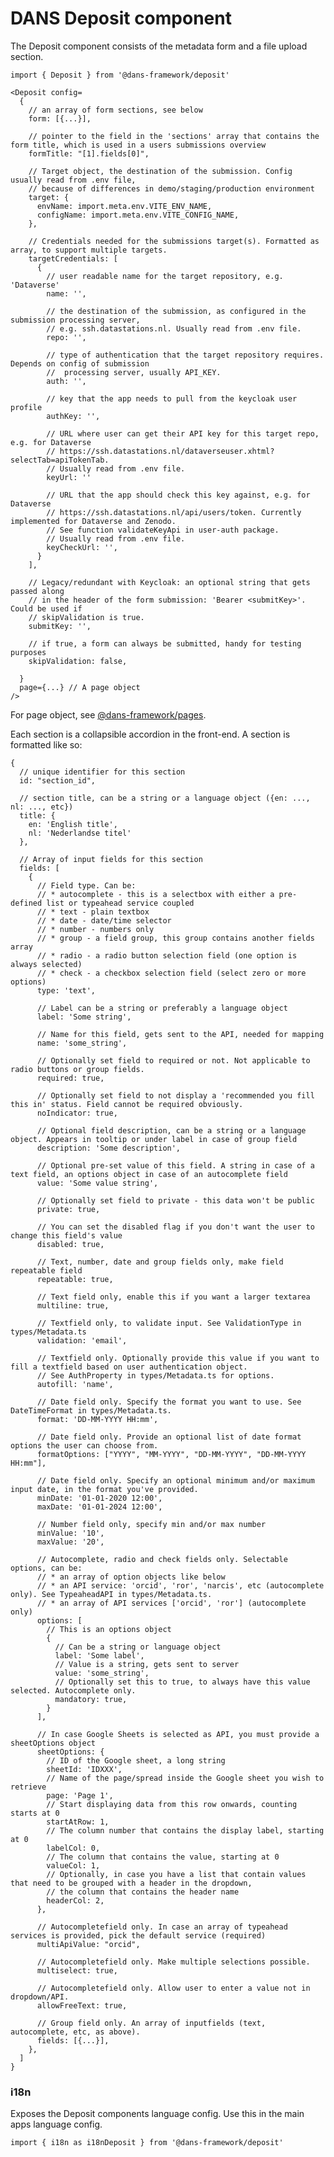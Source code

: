# DANS Deposit component

The Deposit component consists of the metadata form and a file upload section.

    import { Deposit } from '@dans-framework/deposit'

    <Deposit config=
      {
        // an array of form sections, see below
        form: [{...}], 

        // pointer to the field in the 'sections' array that contains the form title, which is used in a users submissions overview
        formTitle: "[1].fields[0]", 

        // Target object, the destination of the submission. Config usually read from .env file,
        // because of differences in demo/staging/production environment
        target: {
          envName: import.meta.env.VITE_ENV_NAME,
          configName: import.meta.env.VITE_CONFIG_NAME,
        },

        // Credentials needed for the submissions target(s). Formatted as array, to support multiple targets.
        targetCredentials: [
          {
            // user readable name for the target repository, e.g. 'Dataverse'
            name: '', 

            // the destination of the submission, as configured in the submission processing server, 
            // e.g. ssh.datastations.nl. Usually read from .env file.
            repo: '', 

            // type of authentication that the target repository requires. Depends on config of submission
            //  processing server, usually API_KEY.
            auth: '', 

            // key that the app needs to pull from the keycloak user profile
            authKey: '', 

            // URL where user can get their API key for this target repo, e.g. for Dataverse
            // https://ssh.datastations.nl/dataverseuser.xhtml?selectTab=apiTokenTab.
            // Usually read from .env file.
            keyUrl: '' 

            // URL that the app should check this key against, e.g. for Dataverse
            // https://ssh.datastations.nl/api/users/token. Currently implemented for Dataverse and Zenodo.
            // See function validateKeyApi in user-auth package.
            // Usually read from .env file.
            keyCheckUrl: '',
          }
        ],

        // Legacy/redundant with Keycloak: an optional string that gets passed along 
        // in the header of the form submission: 'Bearer <submitKey>'. Could be used if
        // skipValidation is true.
        submitKey: '', 

        // if true, a form can always be submitted, handy for testing purposes
        skipValidation: false,

      }
      page={...} // A page object
    />

For page object, see [@dans-framework/pages](/packages/pages/README.md).

Each section is a collapsible accordion in the front-end. A section is formatted like so:

    {
      // unique identifier for this section
      id: "section_id",

      // section title, can be a string or a language object ({en: ..., nl: ..., etc})
      title: {
        en: 'English title',
        nl: 'Nederlandse titel'
      },

      // Array of input fields for this section
      fields: [
        {
          // Field type. Can be:
          // * autocomplete - this is a selectbox with either a pre-defined list or typeahead service coupled
          // * text - plain textbox
          // * date - date/time selector
          // * number - numbers only
          // * group - a field group, this group contains another fields array
          // * radio - a radio button selection field (one option is always selected)
          // * check - a checkbox selection field (select zero or more options)
          type: 'text',

          // Label can be a string or preferably a language object
          label: 'Some string',

          // Name for this field, gets sent to the API, needed for mapping
          name: 'some_string',

          // Optionally set field to required or not. Not applicable to radio buttons or group fields.
          required: true,

          // Optionally set field to not display a 'recommended you fill this in' status. Field cannot be required obviously.
          noIndicator: true,

          // Optional field description, can be a string or a language object. Appears in tooltip or under label in case of group field
          description: 'Some description',

          // Optional pre-set value of this field. A string in case of a text field, an options object in case of an autocomplete field
          value: 'Some value string',

          // Optionally set field to private - this data won't be public
          private: true,

          // You can set the disabled flag if you don't want the user to change this field's value
          disabled: true,

          // Text, number, date and group fields only, make field repeatable field
          repeatable: true,

          // Text field only, enable this if you want a larger textarea
          multiline: true,

          // Textfield only, to validate input. See ValidationType in types/Metadata.ts
          validation: 'email',

          // Textfield only. Optionally provide this value if you want to fill a textfield based on user authentication object. 
          // See AuthProperty in types/Metadata.ts for options.
          autofill: 'name',

          // Date field only. Specify the format you want to use. See DateTimeFormat in types/Metadata.ts.
          format: 'DD-MM-YYYY HH:mm',

          // Date field only. Provide an optional list of date format options the user can choose from.
          formatOptions: ["YYYY", "MM-YYYY", "DD-MM-YYYY", "DD-MM-YYYY HH:mm"],

          // Date field only. Specify an optional minimum and/or maximum input date, in the format you've provided.
          minDate: '01-01-2020 12:00',
          maxDate: '01-01-2024 12:00',

          // Number field only, specify min and/or max number
          minValue: '10',
          maxValue: '20',

          // Autocomplete, radio and check fields only. Selectable options, can be:
          // * an array of option objects like below
          // * an API service: 'orcid', 'ror', 'narcis', etc (autocomplete only). See TypeaheadAPI in types/Metadata.ts.
          // * an array of API services ['orcid', 'ror'] (autocomplete only)
          options: [
            // This is an options object
            {
              // Can be a string or language object
              label: 'Some label',
              // Value is a string, gets sent to server
              value: 'some_string',
              // Optionally set this to true, to always have this value selected. Autocomplete only.
              mandatory: true,
            }
          ],

          // In case Google Sheets is selected as API, you must provide a sheetOptions object
          sheetOptions: {
            // ID of the Google sheet, a long string
            sheetId: 'IDXXX',
            // Name of the page/spread inside the Google sheet you wish to retrieve
            page: 'Page 1',
            // Start displaying data from this row onwards, counting starts at 0
            startAtRow: 1,
            // The column number that contains the display label, starting at 0
            labelCol: 0,
            // The column that contains the value, starting at 0
            valueCol: 1,
            // Optionally, in case you have a list that contain values that need to be grouped with a header in the dropdown,
            // the column that contains the header name
            headerCol: 2,
          },

          // Autocompletefield only. In case an array of typeahead services is provided, pick the default service (required)
          multiApiValue: "orcid",

          // Autocompletefield only. Make multiple selections possible.
          multiselect: true,

          // Autocompletefield only. Allow user to enter a value not in dropdown/API.
          allowFreeText: true,

          // Group field only. An array of inputfields (text, autocomplete, etc, as above).
          fields: [{...}],
        },
      ]
    }

### i18n

Exposes the Deposit components language config. Use this in the main apps language config.

    import { i18n as i18nDeposit } from '@dans-framework/deposit'
